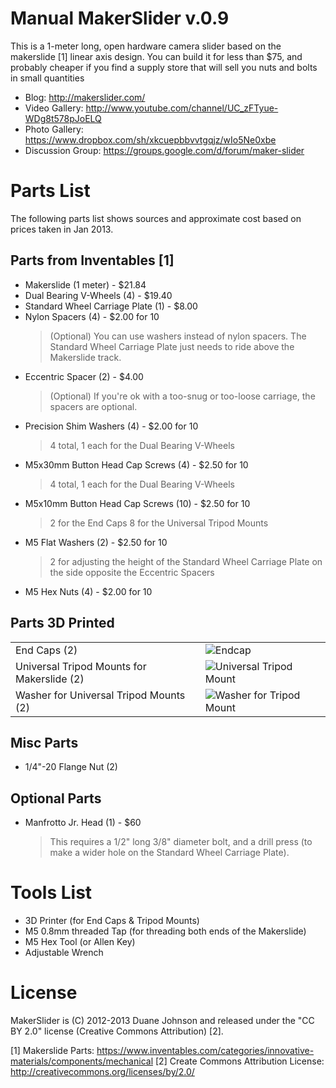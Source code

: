 Manual MakerSlider v.0.9
========================

This is a 1-meter long, open hardware camera slider based on the makerslide [1]
linear axis design. You can build it for less than $75, and probably cheaper if
you find a supply store that will sell you nuts and bolts in small quantities

* Blog: http://makerslider.com/
* Video Gallery: http://www.youtube.com/channel/UC_zFTyue-WDg8t578pJoELQ
* Photo Gallery: https://www.dropbox.com/sh/xkcuepbbvvtgqjz/wIo5Ne0xbe
* Discussion Group: https://groups.google.com/d/forum/maker-slider

Parts List
==========

The following parts list shows sources and approximate cost based on prices
taken in Jan 2013.

Parts from Inventables [1]
--------------------------

* Makerslide (1 meter) - $21.84
* Dual Bearing V-Wheels (4) - $19.40
* Standard Wheel Carriage Plate (1) - $8.00
* Nylon Spacers (4) - $2.00 for 10
  > (Optional) You can use washers instead of nylon spacers. The Standard
  > Wheel Carriage Plate just needs to ride above the Makerslide track.
* Eccentric Spacer (2) - $4.00
  > (Optional) If you're ok with a too-snug or too-loose carriage,
    the spacers are optional.
* Precision Shim Washers (4) - $2.00 for 10
  > 4 total, 1 each for the Dual Bearing V-Wheels
* M5x30mm Button Head Cap Screws (4) - $2.50 for 10
  > 4 total, 1 each for the Dual Bearing V-Wheels
* M5x10mm Button Head Cap Screws (10) - $2.50 for 10
  > 2 for the End Caps
  > 8 for the Universal Tripod Mounts
* M5 Flat Washers (2) - $2.50 for 10
  > 2 for adjusting the height of the Standard Wheel Carriage Plate on
  > the side opposite the Eccentric Spacers
* M5 Hex Nuts (4) - $2.00 for 10

Parts 3D Printed
----------------
<table>
  <tr>
    <td>End Caps (2)</td>
    <td><img src="https://raw.github.com/canadaduane/MakerSlider/manual-slider/images/endcap.jpg" alt="Endcap" />
  </tr>
  <tr>
    <td>Universal Tripod Mounts for Makerslide (2)</td>
    <td><img src="https://raw.github.com/canadaduane/MakerSlider/manual-slider/images/tripod_mount_universal.jpg" alt="Universal Tripod Mount"/></td>
  </tr>
  <tr>
    <td>Washer for Universal Tripod Mounts (2)</td>
    <td><img src="https://raw.github.com/canadaduane/MakerSlider/manual-slider/images/tripod_mount_washer.jpg" alt="Washer for Tripod Mount" /></td>
  </tr>
</table>

Misc Parts
----------
* 1/4"-20 Flange Nut (2)

Optional Parts
--------------
* Manfrotto Jr. Head (1) - $60
  > This requires a 1/2" long 3/8" diameter bolt, and a drill press (to make
    a wider hole on the Standard Wheel Carriage Plate).

Tools List
==========

* 3D Printer (for End Caps & Tripod Mounts)
* M5 0.8mm threaded Tap (for threading both ends of the Makerslide)
* M5 Hex Tool (or Allen Key)
* Adjustable Wrench

License
=======

MakerSlider is (C) 2012-2013 Duane Johnson and released under the "CC BY 2.0"
license (Creative Commons Attribution) [2].

[1] Makerslide Parts: https://www.inventables.com/categories/innovative-materials/components/mechanical
[2] Create Commons Attribution License: http://creativecommons.org/licenses/by/2.0/